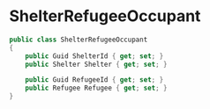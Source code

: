 # ShelterRefugeeOccupant

```csharp
public class ShelterRefugeeOccupant
{
    public Guid ShelterId { get; set; }
    public Shelter Shelter { get; set; }

    public Guid RefugeeId { get; set; }
    public Refugee Refugee { get; set; }
}
```
